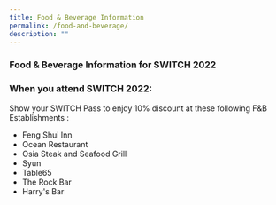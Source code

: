 ```yaml
---
title: Food & Beverage Information
permalink: /food-and-beverage/
description: ""
---
```

### **Food & Beverage Information for SWITCH 2022**

### **When you  attend SWITCH 2022:**

Show your SWITCH Pass to enjoy 10% discount at these following F&B Establishments :
* Feng Shui Inn
* Ocean Restaurant
* Osia Steak and Seafood Grill
* Syun
* Table65
* The Rock Bar
* Harry's Bar